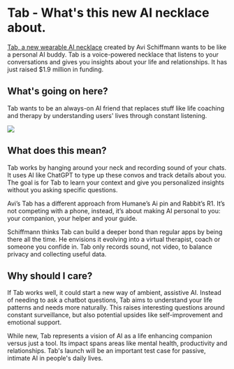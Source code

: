 # Tab - What's this new AI necklace about.

[Tab, a new wearable AI necklace](https://www.fastcompany.com/91007630/avi-schiffmanns-tab-ai-necklace-has-raised-1-9-million-to-replace-god?utm_source=bensbites\&utm_medium=referral\&utm_campaign=tab-what-s-this-new-ai-necklace-about) created by Avi Schiffmann wants to be like a personal AI buddy. Tab is a voice-powered necklace that listens to your conversations and gives you insights about your life and relationships. It has just raised $1.9 million in funding.

## What's going on here?

Tab wants to be an always-on AI friend that replaces stuff like life coaching and therapy by understanding users' lives through constant listening.

![](https://media.beehiiv.com/cdn-cgi/image/fit=scale-down,format=auto,onerror=redirect,quality=80/uploads/asset/file/a9281e5e-8303-40c6-ae1e-4ae19e72a2c4/image.png?t=1704894885)

## What does this mean?

Tab works by hanging around your neck and recording sound of your chats. It uses AI like ChatGPT to type up these convos and track details about you. The goal is for Tab to learn your context and give you personalized insights without you asking specific questions.

Avi’s Tab has a different approach from Humane’s Ai pin and Rabbit’s R1. It’s not competing with a phone, instead, it’s about making AI personal to you: your companion, your helper and your guide.

Schiffmann thinks Tab can build a deeper bond than regular apps by being there all the time. He envisions it evolving into a virtual therapist, coach or someone you confide in. Tab only records sound, not video, to balance privacy and collecting useful data.

## Why should I care?

If Tab works well, it could start a new way of ambient, assistive AI. Instead of needing to ask a chatbot questions, Tab aims to understand your life patterns and needs more naturally. This raises interesting questions around constant surveillance, but also potential upsides like self-improvement and emotional support.

While new, Tab represents a vision of AI as a life enhancing companion versus just a tool. Its impact spans areas like mental health, productivity and relationships. Tab's launch will be an important test case for passive, intimate AI in people's daily lives.
